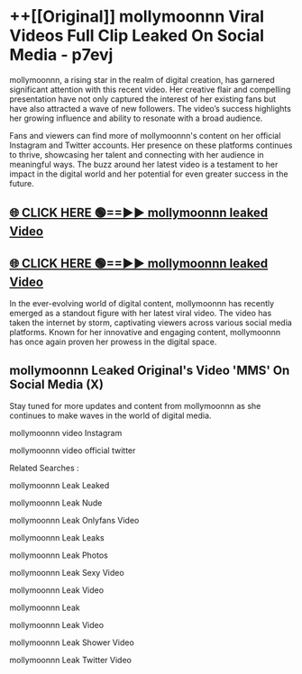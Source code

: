 # ++[[Original]] mollymoonnn Viral Videos Full Clip Leaked On Social Media - p7evj<br>

mollymoonnn, a rising star in the realm of digital creation, has garnered significant attention with this recent video. Her creative flair and compelling presentation have not only captured the interest of her existing fans but have also attracted a wave of new followers. The video’s success highlights her growing influence and ability to resonate with a broad audience.

Fans and viewers can find more of mollymoonnn's content on her official Instagram and Twitter accounts. Her presence on these platforms continues to thrive, showcasing her talent and connecting with her audience in meaningful ways. The buzz around her latest video is a testament to her impact in the digital world and her potential for even greater success in the future.


## [🌐 CLICK HERE 🟢==►► mollymoonnn leaked Video ](https://onlyclips.site?title=mollymoonnn&ref=git)

## [🌐 CLICK HERE 🟢==►► mollymoonnn leaked Video ](https://onlyclips.site?title=mollymoonnn&ref=git)


In the ever-evolving world of digital content, mollymoonnn has recently emerged as a standout figure with her latest viral video. The video has taken the internet by storm, captivating viewers across various social media platforms. Known for her innovative and engaging content, mollymoonnn has once again proven her prowess in the digital space.



## mollymoonnn L𝚎aked Original's Video 'MMS' On Social Media (X)


Stay tuned for more updates and content from mollymoonnn as she continues to make waves in the world of digital media.

mollymoonnn video Instagram

mollymoonnn video official twitter


Related Searches :

mollymoonnn Leak Leaked

mollymoonnn Leak Nude

mollymoonnn Leak Onlyfans Video

mollymoonnn Leak Leaks

mollymoonnn Leak Photos

mollymoonnn Leak Sexy Video

mollymoonnn Leak Video

mollymoonnn Leak

mollymoonnn Leak Video

mollymoonnn Leak Shower Video

mollymoonnn Leak Twitter Video

